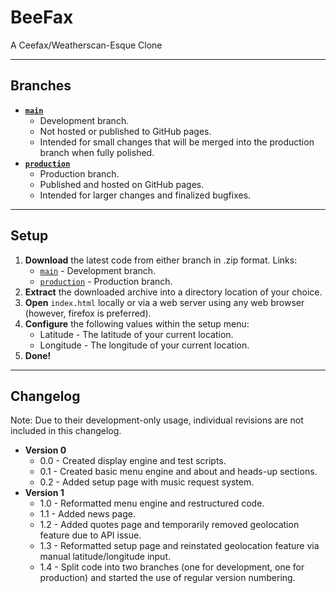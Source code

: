 # BeeFax

A Ceefax/Weatherscan-Esque Clone

---

## Branches

- **[`main`](https://github.com/sykeben/BeeFax/tree/main)**
    - Development branch.
    - Not hosted or published to GitHub pages.
    - Intended for small changes that will be merged into the production branch when fully polished.
- **[`production`](https://github.com/sykeben/BeeFax/tree/production)**
    - Production branch.
    - Published and hosted on GitHub pages.
    - Intended for larger changes and finalized bugfixes.

---

## Setup

1. **Download** the latest code from either branch in .zip format. Links:
    - [`main`](https://github.com/sykeben/BeeFax/archive/refs/heads/main.zip) - Development branch.
    - [`production`](https://github.com/sykeben/BeeFax/archive/refs/heads/production.zip) - Production branch.
2. **Extract** the downloaded archive into a directory location of your choice.
3. **Open** `index.html` locally or via a web server using any web browser (however, firefox is preferred).
4. **Configure** the following values within the setup menu:
    - Latitude - The latitude of your current location.
    - Longitude - The longitude of your current location.
5. **Done!**

---

## Changelog

Note: Due to their development-only usage, individual revisions are not included in this changelog.

- **Version 0**
    - 0.0 - Created display engine and test scripts.
    - 0.1 - Created basic menu engine and about and heads-up sections.
    - 0.2 - Added setup page with music request system.
- **Version 1**
    - 1.0 - Reformatted menu engine and restructured code.
    - 1.1 - Added news page.
    - 1.2 - Added quotes page and temporarily removed geolocation feature due to API issue.
    - 1.3 - Reformatted setup page and reinstated geolocation feature via manual latitude/longitude input.
    - 1.4 - Split code into two branches (one for development, one for production) and started the use of regular version numbering.